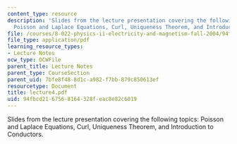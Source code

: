 ```yaml
---
content_type: resource
description: 'Slides from the lecture presentation covering the following topics:
  Poisson and Laplace Equations, Curl, Uniqueness Theorem, and Introduction to Conductors.'
file: /courses/8-022-physics-ii-electricity-and-magnetism-fall-2004/94fbcd2167568164328feac8e82c6019_lecture4.pdf
file_type: application/pdf
learning_resource_types:
- Lecture Notes
ocw_type: OCWFile
parent_title: Lecture Notes
parent_type: CourseSection
parent_uid: 7bfe8f48-8d1c-a982-f7bb-879c850613ef
resourcetype: Document
title: lecture4.pdf
uid: 94fbcd21-6756-8164-328f-eac8e82c6019
---
```

Slides from the lecture presentation covering the following topics: Poisson and Laplace Equations, Curl, Uniqueness Theorem, and Introduction to Conductors.

